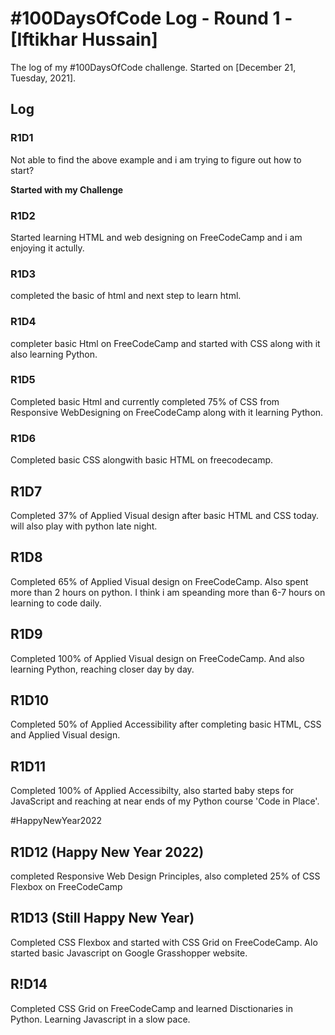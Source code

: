 # #100DaysOfCode Log - Round 1 - [Iftikhar Hussain]

The log of my #100DaysOfCode challenge. Started on [December 21, Tuesday, 2021].

## Log

### R1D1

<!-- Started a Weather App. Worked on the draft layout of the app, struggled with OpenWeather API http://www.example.com -->

Not able to find the above example and i am trying to figure out how to start?

**Started with my Challenge**

### R1D2

Started learning HTML and web designing on FreeCodeCamp and i am enjoying it actully.

### R1D3

completed the basic of html and next step to learn html.

### R1D4

completer basic Html on FreeCodeCamp and started with CSS along with it also learning Python.

### R1D5

Completed basic Html and currently completed 75% of CSS from Responsive WebDesigning on FreeCodeCamp along with it learning Python.

### R1D6 

Completed basic CSS alongwith basic HTML on freecodecamp. 


## R1D7

Completed 37% of Applied Visual design after basic HTML and CSS today. will also play with python late night.


## R1D8

Completed 65% of Applied Visual design on FreeCodeCamp. Also spent more than 2 hours on python. I think i am speanding more than 6-7 hours on learning to code daily. 

## R1D9

Completed 100% of Applied Visual design on FreeCodeCamp. And also learning Python, reaching closer day by day.

## R1D10 

Completed 50% of Applied Accessibility after completing basic HTML, CSS and Applied Visual design.

## R1D11

Completed 100% of Applied Accessibilty, also started baby steps for JavaScript and reaching at near ends of my Python course 'Code in Place'.

#HappyNewYear2022


## R1D12 (Happy New Year 2022)

completed Responsive Web Design Principles, also completed 25% of CSS Flexbox on FreeCodeCamp

## R1D13 (Still Happy New Year)

Completed CSS Flexbox and started with CSS Grid on FreeCodeCamp. Alo started basic Javascript on Google Grasshopper website. 


## R!D14

Completed CSS Grid on FreeCodeCamp and learned Disctionaries in Python. Learning Javascript in a slow pace.